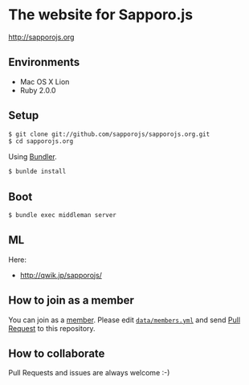 # The website for Sapporo.js

http://sapporojs.org

## Environments

* Mac OS X Lion
* Ruby 2.0.0

## Setup

```sh
$ git clone git://github.com/sapporojs/sapporojs.org.git
$ cd sapporojs.org
```

Using [Bundler](http://gembundler.com/).

```sh
$ bunlde install
```

## Boot

```sh
$ bundle exec middleman server
```

## ML

Here:

* http://qwik.jp/sapporojs/

## How to join as a member

You can join as a [member](http://sapporojs.org/#members).
Please edit [`data/members.yml`](https://github.com/sapporojs/sapporojs.org/blob/master/data/members.yml) and send [Pull Request](https://help.github.com/articles/using-pull-requests) to this repository.

## How to collaborate

Pull Requests and issues are always welcome :-)
